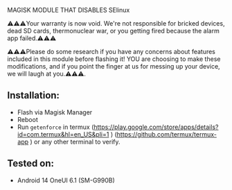 MAGISK MODULE THAT DISABLES SElinux


⚠️⚠️⚠️Your warranty is now void.
We're not responsible for bricked devices, dead SD cards,
thermonuclear war, or you getting fired because the alarm app failed.⚠️⚠️⚠️



⚠️⚠️⚠️Please do some research if you have any concerns about features included in this module before flashing it! YOU are choosing to make these modifications, and if
you point the finger at us for messing up your device, we will laugh at you.⚠️⚠️⚠️.

## Installation:
- Flash via Magisk Manager
- Reboot
- Run `getenforce` in termux (https://play.google.com/store/apps/details?id=com.termux&hl=en_US&pli=1 ) (https://github.com/termux/termux-app ) or any other terminal  to verify.

## Tested on:
- Android 14 OneUI 6.1 (SM-G990B)
